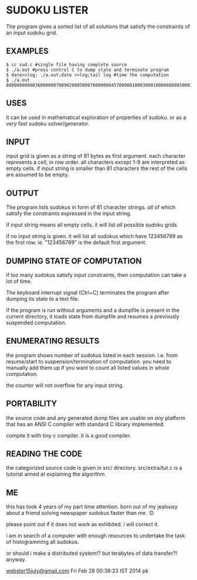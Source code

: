 SUDOKU LISTER
=============
The program gives a sorted list of all solutions that satisfy the
constraints of an input sudoku grid.

EXAMPLES
--------

    $ cc sud.c #single file having complete source
    $ ./a.out #press control C to dump state and terminate program
    $ date>>log; ./a.out;date >>log;tail log #time the computation
    $ ./a.out 800000000003600000070090200050007000000045700000100030001000068008500010090000400

USES
----

it can be used in mathematical exploration of properties of sudoku.
or as a *very* fast sudoku solver/generator.

INPUT
-----
input grid is given as a string of 81 bytes as first argument.
each character represents a cell, in row order.
all characters except 1-9 are interpreted as empty cells.
if input string is smaller than 81 characters the rest of the
cells are assumed to be empty.

OUTPUT
------
The program lists sudokus in form of 81 character strings.
*all* of which satisfy the constraints expressed in the input string.

if input string means all empty cells.
it will list *all* possible sudoku grids

if no input string is given.
it will list all sudokus which have 123456789 as the first row.
ie. "123456789" is the default first argument.

DUMPING STATE OF COMPUTATION
----------------------------
if too many sudokus satisfy input constraints, then computation
can take a lot of time.

The keyboard interrupt signal (Ctrl+C) terminates the program after
dumping its state to a text file.

if the program is run without arguments and a dumpfile is present in the
current directory, it loads state from dumpfile and resumes a
previously suspended computation.

ENUMERATING RESULTS
-------------------
the program shows number of sudokus listed in each session.
i.e. from resume/start to suspension/termination of computation.
you need to manually add them up if you want to count all listed
values in whole computation.

the counter will not overflow for any input string.

PORTABILITY
-----------
the source code and any generated dump files are usable on *any*
platform that has an ANSI C compiler with standard C library
implemented.

compile it with tiny c compiler. it is a good compiler.

READING THE CODE
----------------
the categorized source code is given in src/ directory.
src/extra/tut.c is a tutorial aimed at explaining the algorithm.


ME
-----
this has took 4 years of my part time attention.
born out of my jealousy about a friend solving newspaper sudokus
faster than me. :D

please point out if it does not work as exhibited. i will correct it.

i am in search of a computer with enough resources to undertake the task
of histogramming all sudokus.

or should i make a distributed system!?
but terabytes of data transfer?!
anyway.

webster15july@gmail.com
Fri Feb 28 00:38:23 IST 2014
pk
